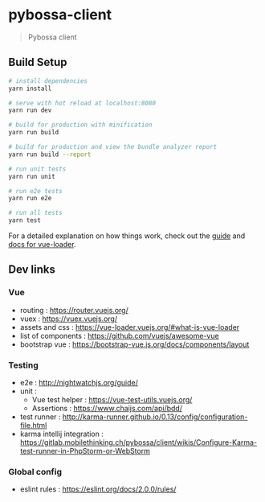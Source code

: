 # pybossa-client

> Pybossa client

## Build Setup

``` bash
# install dependencies
yarn install

# serve with hot reload at localhost:8080
yarn run dev

# build for production with minification
yarn run build

# build for production and view the bundle analyzer report
yarn run build --report

# run unit tests
yarn run unit

# run e2e tests
yarn run e2e

# run all tests
yarn test
```

For a detailed explanation on how things work, check out the [guide](http://vuejs-templates.github.io/webpack/) and [docs for vue-loader](http://vuejs.github.io/vue-loader).

## Dev links

### Vue
- routing : https://router.vuejs.org/
- vuex : https://vuex.vuejs.org/
- assets and css : https://vue-loader.vuejs.org/#what-is-vue-loader
- list of components : https://github.com/vuejs/awesome-vue
- bootstrap vue : https://bootstrap-vue.js.org/docs/components/layout

### Testing

- e2e : http://nightwatchjs.org/guide/
- unit : 
    - Vue test helper : https://vue-test-utils.vuejs.org/
    - Assertions : https://www.chaijs.com/api/bdd/
- test runner : http://karma-runner.github.io/0.13/config/configuration-file.html
- karma intellij integration : https://gitlab.mobilethinking.ch/pybossa/client/wikis/Configure-Karma-test-runner-in-PhpStorm-or-WebStorm

### Global config

- eslint rules : https://eslint.org/docs/2.0.0/rules/
